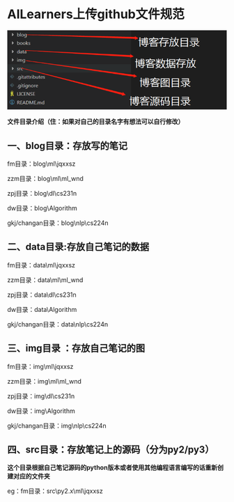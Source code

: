 # AILearners上传github文件规范

![](../data/images/7.png)

**文件目录介绍（住：如果对自己的目录名字有想法可以自行修改）**

## 一、**blog目录：存放写的笔记**  

fm目录：blog\ml\jqxxsz

zzm目录：blog\ml\ml_wnd

zpj目录：blog\dl\cs231n

dw目录：blog\Algorithm

gkj/changan目录：blog\nlp\cs224n

## 二、data目录:存放自己笔记的数据

fm目录：data\ml\jqxxsz

zzm目录：data\ml\ml_wnd

zpj目录：data\dl\cs231n

dw目录：data\Algorithm

gkj/changan目录：data\nlp\cs224n

## 三、img目录 ：存放自己笔记的图

fm目录：img\ml\jqxxsz

zzm目录：img\ml\ml_wnd

zpj目录：img\dl\cs231n

dw目录：img\Algorithm

gkj/changan目录：img\nlp\cs224n

## 四、src目录：存放笔记上的源码（分为py2/py3）

**这个目录根据自己笔记源码的python版本或者使用其他编程语言编写的话重新创建对应的文件夹**

eg：fm目录：src\py2.x\ml\jqxxsz

